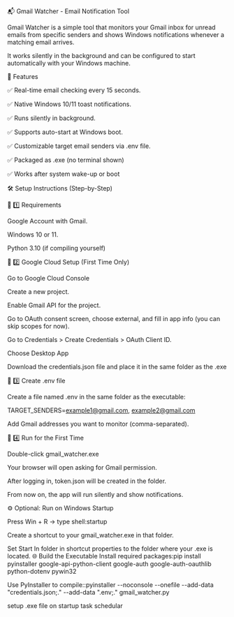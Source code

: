 📬 Gmail Watcher - Email Notification Tool

Gmail Watcher is a simple tool that monitors your Gmail inbox for unread emails from specific senders and shows Windows notifications whenever a matching email arrives.

It works silently in the background and can be configured to start automatically with your Windows machine.

🚀 Features

✅ Real-time email checking every 15 seconds.

✅ Native Windows 10/11 toast notifications.

✅ Runs silently in background.

✅ Supports auto-start at Windows boot.

✅ Customizable target email senders via .env file.

✅ Packaged as .exe (no terminal shown)

✅ Works after system wake-up or boot

🛠️ Setup Instructions (Step-by-Step)

📌 1️⃣ Requirements

Google Account with Gmail.

Windows 10 or 11.

Python 3.10 (if compiling yourself)

📌 2️⃣ Google Cloud Setup (First Time Only)

Go to Google Cloud Console

Create a new project.

Enable Gmail API for the project.

Go to OAuth consent screen, choose external, and fill in app info (you can skip scopes for now).

Go to Credentials > Create Credentials > OAuth Client ID.

Choose Desktop App

Download the credentials.json file and place it in the same folder as the .exe

📌 3️⃣ Create .env file

Create a file named .env in the same folder as the executable:

TARGET_SENDERS=example1@gmail.com, example2@gmail.com

Add Gmail addresses you want to monitor (comma-separated).

📌 4️⃣ Run for the First Time

Double-click gmail_watcher.exe

Your browser will open asking for Gmail permission.

After logging in, token.json will be created in the folder.

From now on, the app will run silently and show notifications.

⚙️ Optional: Run on Windows Startup

Press Win + R → type shell:startup

Create a shortcut to your gmail_watcher.exe in that folder.

Set Start In folder in shortcut properties to the folder where your .exe is located.
🌐 Build the Executable 
Install required packages:pip install pyinstaller google-api-python-client google-auth google-auth-oauthlib python-dotenv pywin32

Use PyInstaller to compile::pyinstaller --noconsole --onefile --add-data "credentials.json;." --add-data ".env;." gmail_watcher.py

setup .exe file on startup  task schedular

